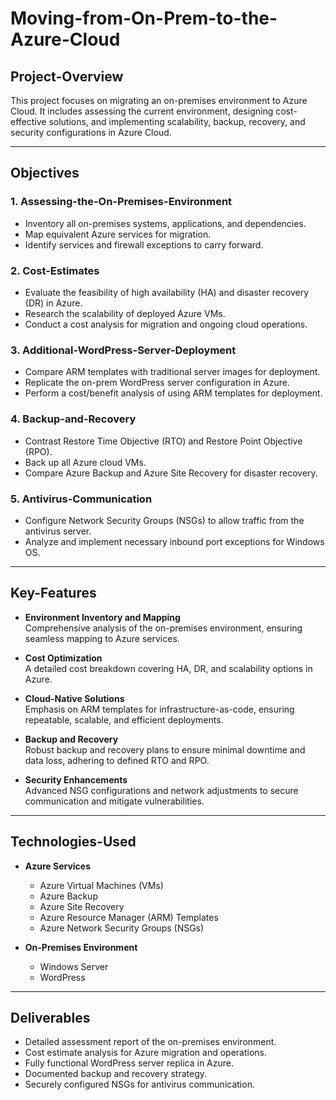 # Moving-from-On-Prem-to-the-Azure-Cloud

## Project-Overview  
This project focuses on migrating an on-premises environment to Azure Cloud. It includes assessing the current environment, designing cost-effective solutions, and implementing scalability, backup, recovery, and security configurations in Azure Cloud.

---

## Objectives  

### 1. Assessing-the-On-Premises-Environment  
- Inventory all on-premises systems, applications, and dependencies.  
- Map equivalent Azure services for migration.  
- Identify services and firewall exceptions to carry forward.  

### 2. Cost-Estimates  
- Evaluate the feasibility of high availability (HA) and disaster recovery (DR) in Azure.  
- Research the scalability of deployed Azure VMs.  
- Conduct a cost analysis for migration and ongoing cloud operations.  

### 3. Additional-WordPress-Server-Deployment  
- Compare ARM templates with traditional server images for deployment.  
- Replicate the on-prem WordPress server configuration in Azure.  
- Perform a cost/benefit analysis of using ARM templates for deployment.  

### 4. Backup-and-Recovery  
- Contrast Restore Time Objective (RTO) and Restore Point Objective (RPO).  
- Back up all Azure cloud VMs.  
- Compare Azure Backup and Azure Site Recovery for disaster recovery.  

### 5. Antivirus-Communication  
- Configure Network Security Groups (NSGs) to allow traffic from the antivirus server.  
- Analyze and implement necessary inbound port exceptions for Windows OS.  

---

## Key-Features  

- **Environment Inventory and Mapping**  
  Comprehensive analysis of the on-premises environment, ensuring seamless mapping to Azure services.  

- **Cost Optimization**  
  A detailed cost breakdown covering HA, DR, and scalability options in Azure.  

- **Cloud-Native Solutions**  
  Emphasis on ARM templates for infrastructure-as-code, ensuring repeatable, scalable, and efficient deployments.  

- **Backup and Recovery**  
  Robust backup and recovery plans to ensure minimal downtime and data loss, adhering to defined RTO and RPO.  

- **Security Enhancements**  
  Advanced NSG configurations and network adjustments to secure communication and mitigate vulnerabilities.  

---

## Technologies-Used  

- **Azure Services**  
  - Azure Virtual Machines (VMs)  
  - Azure Backup  
  - Azure Site Recovery  
  - Azure Resource Manager (ARM) Templates  
  - Azure Network Security Groups (NSGs)  

- **On-Premises Environment**  
  - Windows Server  
  - WordPress  

---

## Deliverables  

- Detailed assessment report of the on-premises environment.  
- Cost estimate analysis for Azure migration and operations.  
- Fully functional WordPress server replica in Azure.  
- Documented backup and recovery strategy.  
- Securely configured NSGs for antivirus communication.  

